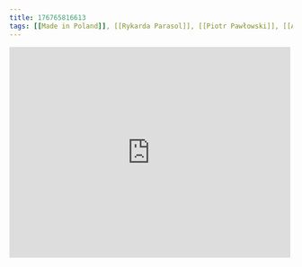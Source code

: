 ```yaml
---
title: 176765816613
tags: [[Made in Poland]], [[Rykarda Parasol]], [[Piotr Pawłowski]], [[Artur Hajdasz]], [[zimna fala]], [[cold wave]]
---
```

<iframe allow="accelerometer; autoplay; clipboard-write; encrypted-media; gyroscope; picture-in-picture" allowfullscreen="" frameborder="0" height="375" id="youtube_iframe" src="https://www.youtube.com/embed/ghsNoj5LCfo?feature=oembed&amp;enablejsapi=1&amp;origin=https://safe.txmblr.com&amp;wmode=opaque" width="500"></iframe>